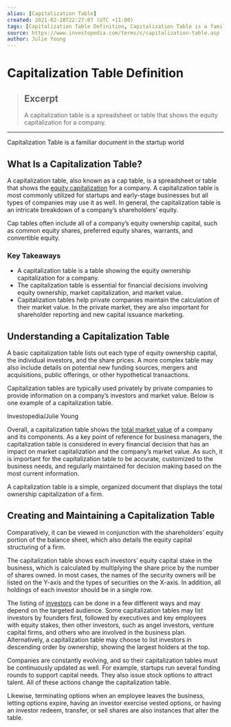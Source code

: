 ```yaml
---
alias: [Capitalization Table]
created: 2021-02-28T22:27:07 (UTC +11:00)
tags: [Capitalization Table Definition, Capitalization Table is a familiar document in the startup world]
source: https://www.investopedia.com/terms/c/capitalization-table.asp
author: Julie Young
---
```


# Capitalization Table Definition

> ## Excerpt
> A capitalization table is a spreadsheet or table that shows the equity capitalization for a company.

---

Capitalization Table is a familiar document in the startup world
## What Is a Capitalization Table?

A capitalization table, also known as a cap table, is a spreadsheet or table that shows the [equity capitalization](https://www.investopedia.com/articles/basics/06/capitalstructure.asp) for a company. A capitalization table is most commonly utilized for startups and early-stage businesses but all types of companies may use it as well. In general, the capitalization table is an intricate breakdown of a company’s shareholders’ equity.

Cap tables often include all of a company’s equity ownership capital, such as common equity shares, preferred equity shares, warrants, and convertible equity.

### Key Takeaways

-   A capitalization table is a table showing the equity ownership capitalization for a company.
-   The capitalization table is essential for financial decisions involving equity ownership, market capitalization, and market value.
-   Capitalization tables help private companies maintain the calculation of their market value. In the private market, they are also important for shareholder reporting and new capital issuance marketing.

## Understanding a Capitalization Table

A basic capitalization table lists out each type of equity ownership capital, the individual investors, and the share prices. A more complex table may also include details on potential new funding sources, mergers and acquisitions, public offerings, or other hypothetical transactions.

Capitalization tables are typically used privately by private companies to provide information on a company’s investors and market value. Below is one example of a capitalization table.

Investopedia/Julie Young 

Overall, a capitalization table shows the [total market value](https://www.investopedia.com/articles/investing/110613/market-value-versus-book-value.asp) of a company and its components. As a key point of reference for business managers, the capitalization table is considered in every financial decision that has an impact on market capitalization and the company’s market value. As such, it is important for the capitalization table to be accurate, customized to the business needs, and regularly maintained for decision making based on the most current information.

A capitalization table is a simple, organized document that displays the total ownership capitalization of a firm.

## Creating and Maintaining a Capitalization Table

Comparatively, it can be viewed in conjunction with the shareholders’ equity portion of the balance sheet, which also details the equity capital structuring of a firm.

The capitalization table shows each investors’ equity capital stake in the business, which is calculated by multiplying the share price by the number of shares owned. In most cases, the names of the security owners will be listed on the Y-axis and the types of securities on the X-axis. In addition, all holdings of each investor should be in a single row.

The listing of [investors](https://www.investopedia.com/terms/i/investor.asp) can be done in a few different ways and may depend on the targeted audience. Some capitalization tables may list investors by founders first, followed by executives and key employees with equity stakes, then other investors, such as angel investors, venture capital firms, and others who are involved in the business plan. Alternatively, a capitalization table may choose to list investors in descending order by ownership, showing the largest holders at the top.

Companies are constantly evolving, and so their capitalization tables must be continuously updated as well. For example, startups run several funding rounds to support capital needs. They also issue stock options to attract talent. All of these actions change the capitalization table.

Likewise, terminating options when an employee leaves the business, letting options expire, having an investor exercise vested options, or having an investor redeem, transfer, or sell shares are also instances that alter the table.
